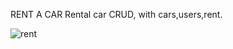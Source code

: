 RENT A CAR
Rental car CRUD, with cars,users,rent.


![rent](https://user-images.githubusercontent.com/106626992/221710287-3ebe080c-125a-4541-bb4d-30ed7ba90757.png)
